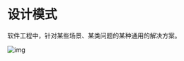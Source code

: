 # 设计模式

软件工程中，针对某些场景、某类问题的某种通用的解决方案。

![img](https://images2017.cnblogs.com/blog/401339/201709/401339-20170928225241215-295252070.png)



